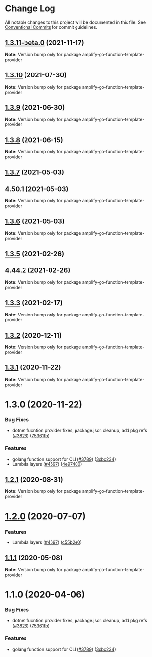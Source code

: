 # Change Log

All notable changes to this project will be documented in this file.
See [Conventional Commits](https://conventionalcommits.org) for commit guidelines.

## [1.3.11-beta.0](https://github.com/aws-amplify/amplify-cli/compare/amplify-go-function-template-provider@1.3.10...amplify-go-function-template-provider@1.3.11-beta.0) (2021-11-17)

**Note:** Version bump only for package amplify-go-function-template-provider





## [1.3.10](https://github.com/aws-amplify/amplify-cli/compare/amplify-go-function-template-provider@1.3.9...amplify-go-function-template-provider@1.3.10) (2021-07-30)

**Note:** Version bump only for package amplify-go-function-template-provider





## [1.3.9](https://github.com/aws-amplify/amplify-cli/compare/amplify-go-function-template-provider@1.3.8...amplify-go-function-template-provider@1.3.9) (2021-06-30)

**Note:** Version bump only for package amplify-go-function-template-provider





## [1.3.8](https://github.com/aws-amplify/amplify-cli/compare/amplify-go-function-template-provider@1.3.7...amplify-go-function-template-provider@1.3.8) (2021-06-15)

**Note:** Version bump only for package amplify-go-function-template-provider





## [1.3.7](https://github.com/aws-amplify/amplify-cli/compare/amplify-go-function-template-provider@1.3.5...amplify-go-function-template-provider@1.3.7) (2021-05-03)



## 4.50.1 (2021-05-03)

**Note:** Version bump only for package amplify-go-function-template-provider





## [1.3.6](https://github.com/aws-amplify/amplify-cli/compare/amplify-go-function-template-provider@1.3.5...amplify-go-function-template-provider@1.3.6) (2021-05-03)

**Note:** Version bump only for package amplify-go-function-template-provider





## [1.3.5](https://github.com/aws-amplify/amplify-cli/compare/amplify-go-function-template-provider@1.3.3...amplify-go-function-template-provider@1.3.5) (2021-02-26)



## 4.44.2 (2021-02-26)

**Note:** Version bump only for package amplify-go-function-template-provider





## [1.3.3](https://github.com/aws-amplify/amplify-cli/compare/amplify-go-function-template-provider@1.3.2...amplify-go-function-template-provider@1.3.3) (2021-02-17)

**Note:** Version bump only for package amplify-go-function-template-provider





## [1.3.2](https://github.com/aws-amplify/amplify-cli/compare/amplify-go-function-template-provider@1.3.1...amplify-go-function-template-provider@1.3.2) (2020-12-11)

**Note:** Version bump only for package amplify-go-function-template-provider





## [1.3.1](https://github.com/aws-amplify/amplify-cli/compare/amplify-go-function-template-provider@1.2.1...amplify-go-function-template-provider@1.3.1) (2020-11-22)

**Note:** Version bump only for package amplify-go-function-template-provider





# 1.3.0 (2020-11-22)


### Bug Fixes

* dotnet fucntion provider fixes, package.json cleanup, add pkg refs ([#3826](https://github.com/aws-amplify/amplify-cli/issues/3826)) ([75361fb](https://github.com/aws-amplify/amplify-cli/commit/75361fb266f15ba954a8b8e935874c74f66eb11a))


### Features

* golang function support for CLI ([#3789](https://github.com/aws-amplify/amplify-cli/issues/3789)) ([3dbc234](https://github.com/aws-amplify/amplify-cli/commit/3dbc23497d0d1c238c6868adcf3a6d00ad909edd))
* Lambda layers ([#4697](https://github.com/aws-amplify/amplify-cli/issues/4697)) ([4e97400](https://github.com/aws-amplify/amplify-cli/commit/4e974007d95c894ab4108a2dff8d5996e7e3ce25))





## [1.2.1](https://github.com/aws-amplify/amplify-cli/compare/amplify-go-function-template-provider@1.2.0...amplify-go-function-template-provider@1.2.1) (2020-08-31)

**Note:** Version bump only for package amplify-go-function-template-provider





# [1.2.0](https://github.com/aws-amplify/amplify-cli/compare/amplify-go-function-template-provider@1.1.1...amplify-go-function-template-provider@1.2.0) (2020-07-07)


### Features

* Lambda layers ([#4697](https://github.com/aws-amplify/amplify-cli/issues/4697)) ([c55b2e0](https://github.com/aws-amplify/amplify-cli/commit/c55b2e0c3377127aaf887591d7bc20d7240ef11d))





## [1.1.1](https://github.com/aws-amplify/amplify-cli/compare/amplify-go-function-template-provider@1.1.0...amplify-go-function-template-provider@1.1.1) (2020-05-08)

**Note:** Version bump only for package amplify-go-function-template-provider





# 1.1.0 (2020-04-06)


### Bug Fixes

* dotnet fucntion provider fixes, package.json cleanup, add pkg refs ([#3826](https://github.com/aws-amplify/amplify-cli/issues/3826)) ([75361fb](https://github.com/aws-amplify/amplify-cli/commit/75361fb266f15ba954a8b8e935874c74f66eb11a))


### Features

* golang function support for CLI ([#3789](https://github.com/aws-amplify/amplify-cli/issues/3789)) ([3dbc234](https://github.com/aws-amplify/amplify-cli/commit/3dbc23497d0d1c238c6868adcf3a6d00ad909edd))
